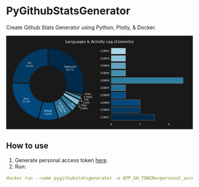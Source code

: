 # PyGithubStatsGenerator

Create Github Stats Generator using Python, Plotly, & Docker.

![my stats](https://github.com/mrkresnofatih/mrkresnofatih/blob/main/generated/pygithubstatsimg.png)

## How to use

1. Generate personal access token [here](https://github.com/settings/tokens).
2. Run:
```yaml
docker run --name pygithubstatsgenerator -e APP_GH_TOKEN=<personal_access_token> -e APP_TARGET_REPONAME=<target_public_repo_that_you_own> ghcr.io/mrkresnofatih/ghcr.io/mrkresnofatih/pyghstatsgenerator:v1.0.2
```
